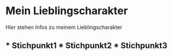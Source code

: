 # Mein Lieblingscharakter
Hier stehen Infos zu meinem Lieblingscharakter
## * Stichpunkt1 * Stichpunkt2 * Stichpunkt3